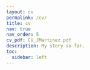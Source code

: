 ```yaml
---
layout: cv
permalink: /cv/
title: cv
nav: true
nav_order: 5
cv_pdf: CV_JMartinez.pdf
description: My story so far.
toc:
  sidebar: left
---
```

